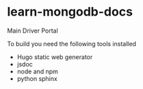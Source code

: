 learn-mongodb-docs
==================

Main Driver Portal

To build you need the following tools installed

* Hugo static web generator
* jsdoc
* node and npm
* python sphinx